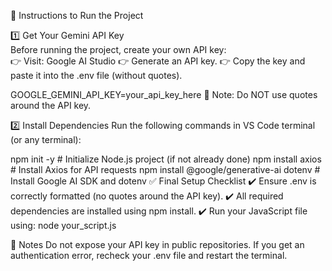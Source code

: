 🚀 Instructions to Run the Project <br>


1️⃣ Get Your Gemini API Key <br>
Before running the project, create your own API key:<br>
👉 Visit: Google AI Studio
👉 Generate an API key.
👉 Copy the key and paste it into the .env file (without quotes).


GOOGLE_GEMINI_API_KEY=your_api_key_here
🛑 Note: Do NOT use quotes around the API key.

2️⃣ Install Dependencies
Run the following commands in VS Code terminal (or any terminal):


npm init -y   # Initialize Node.js project (if not already done)
npm install axios   # Install Axios for API requests
npm install @google/generative-ai dotenv   # Install Google AI SDK and dotenv
✅ Final Setup Checklist
✔️ Ensure .env is correctly formatted (no quotes around the API key).
✔️ All required dependencies are installed using npm install.
✔️ Run your JavaScript file using:
node your_script.js

📌 Notes
Do not expose your API key in public repositories.
If you get an authentication error, recheck your .env file and restart the terminal.
